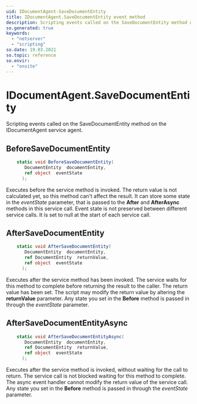 ```yaml
---
uid: IDocumentAgent-SaveDocumentEntity
title: IDocumentAgent.SaveDocumentEntity event method
description: Scripting events called on the SaveDocumentEntity method on the IDocumentAgent service agent.
so.generated: true
keywords:
  - "netserver"
  - "scripting"
so.date: 19.03.2021
so.topic: reference
so.envir:
  - "onsite"
---
```

# IDocumentAgent.SaveDocumentEntity

Scripting events called on the <see cref='M:SuperOffice.CRM.Services.IDocumentAgent.SaveDocumentEntity'>SaveDocumentEntity</see> method on the <see cref='IDocumentAgent'>IDocumentAgent</see>  service agent.

## BeforeSaveDocumentEntity
```cs
    static void BeforeSaveDocumentEntity(
       DocumentEntity  documentEntity,
       ref object  eventState
      );
```
Executes before the service method is invoked.
The return value is not calculated yet, so this method can't affect the result.
It can store some state in the *eventState* parameter, that is passed to the **After** and **AfterAsync** methods in this service call.
Event state is not preserved between different service calls. It is set to null at the start of each service call.
## AfterSaveDocumentEntity
```cs
    static void AfterSaveDocumentEntity(
       DocumentEntity  documentEntity,
       ref DocumentEntity  returnValue,
       ref object  eventState
      );
```
Executes after the service method has been invoked. The service waits for this method to complete before returning the result to the caller.
The return value has been set. The script may modify the return value by altering the **returnValue** parameter.
Any state you set in the **Before** method is passed in through the *eventState* parameter.
## AfterSaveDocumentEntityAsync
```cs
    static void AfterSaveDocumentEntityAsync(
       DocumentEntity  documentEntity,
       ref DocumentEntity  returnValue,
       ref object  eventState
      );
```
Executes after the service method is invoked, without waiting for the call to return.
The service call is not blocked waiting for this method to complete.
The async event handler cannot modify the return value of the service call.
Any state you set in the **Before** method is passed in through the *eventState* parameter.

